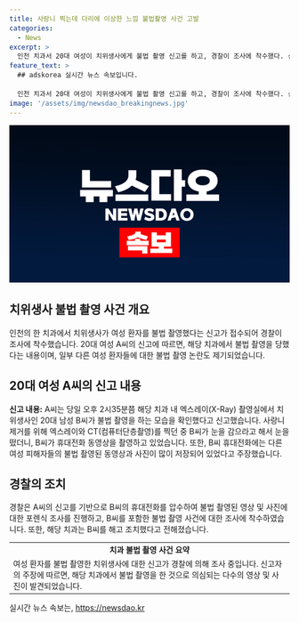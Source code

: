 ```yaml
---
title: 사랑니 찍는데 다리에 이상한 느낌 불법촬영 사건 고발
categories:
  - News
excerpt: >
  인천 치과서 20대 여성이 치위생사에게 불법 촬영 신고를 하고, 경찰이 조사에 착수했다. 신고자는 치과 내에서 촬영 중인 치위생사가 휴대전화로 불법 촬영을 하고 있다는 것을 발견했다고 주장했다. 이에 경찰은 치위생사의 휴대전화를 포렌식 조사하고, 다른 여성들의 동영상과 사진도 확인 중이라고 밝혔다. B씨는 해고 조치된 것으로 전해졌다.
feature_text: >
  ## adskorea 실시간 뉴스 속보입니다.

  인천 치과서 20대 여성이 치위생사에게 불법 촬영 신고를 하고, 경찰이 조사에 착수했다. 신고자는 치과 내에서 촬영 중인 치위생사가 휴대전화로 불법 촬영을 하고 있다는 것을 발견했다고 주장했다. 이에 경찰은 치위생사의 휴대전화를 포렌식 조사하고, 다른 여성들의 동영상과 사진도 확인 중이라고 밝혔다. B씨는 해고 조치된 것으로 전해졌다.
image: '/assets/img/newsdao_breakingnews.jpg'
---
```


<p><img src="/assets/img/newsdao_breakingnews.jpg" alt="adskorea 속보" /></p>

<h2 data-ke-size="size26">치위생사 불법 촬영 사건 개요</h2>

<p data-ke-size="size16">인천의 한 치과에서 치위생사가 여성 환자를 불법 촬영했다는 신고가 접수되어 경찰이 조사에 착수했습니다. 20대 여성 A씨의 신고에 따르면, 해당 치과에서 불법 촬영을 당했다는 내용이며, 일부 다른 여성 환자들에 대한 불법 촬영 논란도 제기되었습니다.</p>

<h2 data-ke-size="size24">20대 여성 A씨의 신고 내용</h2>

<p data-ke-size="size16"><b>신고 내용:</b> A씨는 당일 오후 2시35분쯤 해당 치과 내 엑스레이(X-Ray) 촬영실에서 치위생사인 20대 남성 B씨가 불법 촬영을 하는 모습을 확인했다고 신고했습니다. 사랑니 제거를 위해 엑스레이와 CT(컴퓨터단층촬영)를 찍던 중 B씨가 눈을 감으라고 해서 눈을 떴더니, B씨가 휴대전화 동영상을 촬영하고 있었습니다. 또한, B씨 휴대전화에는 다른 여성 피해자들의 불법 촬영된 동영상과 사진이 많이 저장되어 있었다고 주장했습니다.</p>

<h2 data-ke-size="size24">경찰의 조치</h2>

<p data-ke-size="size16">경찰은 A씨의 신고를 기반으로 B씨의 휴대전화를 압수하여 불법 촬영된 영상 및 사진에 대한 포렌식 조사를 진행하고, B씨를 포함한 불법 촬영 사건에 대한 조사에 착수하였습니다. 또한, 해당 치과는 B씨를 해고 조치했다고 전해졌습니다.</p>

<table>
  <tr>
    <td style="text-align: center; height: 17px;"><b>치과 불법 촬영 사건 요약</b></td>
  </tr>
  <tr>
    <td>여성 환자를 불법 촬영한 치위생사에 대한 신고가 경찰에 의해 조사 중입니다. 신고자의 주장에 따르면, 해당 치과에서 불법 촬영을 한 것으로 의심되는 다수의 영상 및 사진이 발견되었습니다.</td>
  </tr>
</table>
실시간 뉴스 속보는, <a href="https://newsdao.kr" rel="dofollow">https://newsdao.kr</a>


